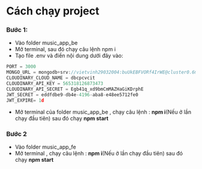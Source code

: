 # Cách chạy project

### Bước 1:
- Vào folder music_app_be
- Mở terminal, sau đó chạy câu lệnh npm i
- Tạo file .env và điền nội dung dưới đây vào: 

```c
PORT = 3000
MONGO_URL = mongodb+srv://vietvinh29032004:buUkEBFVORf4IrWE@cluster0.6m7i1.mongodb.net/Music_App
CLOUDINARY_CLOUD_NAME = dbcpcvcit
CLOUDINARY_API_KEY = 565318126873473
CLOUDINARY_API_SECRET = Egb41q_xd9bmCmMAZHaGiKDrphE
JWT_SECRET = eddfdbe9-db4e-4196-aba8-e48ee5712fe0
JWT_EXPIRE= 1d
```

- Mở terminal của folder music_app_be , chạy câu lệnh : **npm i**(Nếu ở lần chạy đầu tiên) sau đó chạy **npm start**

### Bước 2
- Vào folder music_app_fe
- Mở terminal , chạy câu lệnh : **npm i**(Nếu ở lần chạy đầu tiên) sau đó chạy **npm start**


